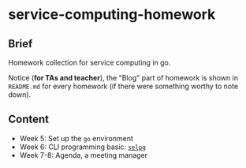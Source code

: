 # service-computing-homework

## Brief

Homework collection for service computing in go.

Notice (**for TAs and teacher**), the "Blog" part of homework is shown in `README.md` for every homework (if there were something worthy to note down).

## Content

- Week 5: Set up the `go` environment
- Week 6: CLI programming basic: [`selpg`](https://www.ibm.com/developerworks/cn/linux/shell/clutil/index.html)
- Week 7-8: Agenda, a meeting manager
